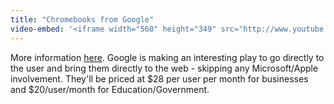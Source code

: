 ```yaml
---
title: "Chromebooks from Google"
video-embed: '<iframe width="560" height="349" src="http://www.youtube.com/embed/TVqe8ieqz10" frameborder="0" allowfullscreen></iframe>'
---
```

<p>More information <a href="http://www.google.com/chromebook/" title="" target="">here</a>. Google is making an interesting play to go directly to the user and bring them directly to the web - skipping any Microsoft/Apple involvement. They'll be priced at $28 per user per month for businesses and $20/user/month for Education/Government.</p>
